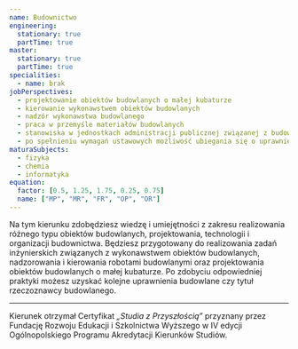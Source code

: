 ```yaml
---
name: Budownictwo
engineering:
  stationary: true
  partTime: true
master:
  stationary: true
  partTime: true
specialities:
  - name: brak
jobPerspectives:
  - projektowanie obiektów budowlanych o małej kubaturze
  - kierowanie wykonawstwem obiektów budowlanych
  - nadzór wykonawstwa budowlanego
  - praca w przemyśle materiałów budowlanych
  - stanowiska w jednostkach administracji publicznej związanej z budownictwem, transportem i architekturą oraz w zakładach recyklingu konstrukcji budowlanych
  - po spełnieniu wymagań ustawowych możliwość ubiegania się o uprawnienia budowlane do wykonywania samodzielnych funkcji technicznych w budownictwie
maturaSubjects:
  - fizyka
  - chemia
  - informatyka
equation:
  factor: [0.5, 1.25, 1.75, 0.25, 0.75]
  name: ["MP", "MR", "FR", "OP", "OR"]
---
```


Na tym kierunku zdobędziesz wiedzę i umiejętności z zakresu realizowania różnego typu obiektów budowlanych, projektowania, technologii i organizacji
budownictwa. Będziesz przygotowany do realizowania zadań inżynierskich związanych z wykonawstwem obiektów budowlanych, nadzorowania i kierowania robotami budowlanymi oraz projektowania obiektów budowlanych o małej kubaturze. Po zdobyciu odpowiedniej praktyki możesz uzyskać kolejne uprawnienia budowlane czy tytuł rzeczoznawcy budowlanego.

---

Kierunek otrzymał Certyfikat _„Studia z Przyszłością”_ przyznany przez Fundację Rozwoju Edukacji i Szkolnictwa Wyższego w IV edycji Ogólnopolskiego Programu Akredytacji Kierunków Studiów.

